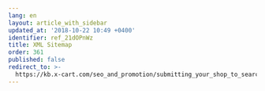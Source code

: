 ```yaml
---
lang: en
layout: article_with_sidebar
updated_at: '2018-10-22 10:49 +0400'
identifier: ref_21dOPnWz
title: XML Sitemap
order: 361
published: false
redirect_to: >-
  https://kb.x-cart.com/seo_and_promotion/submitting_your_shop_to_search_engines.html
---
```

